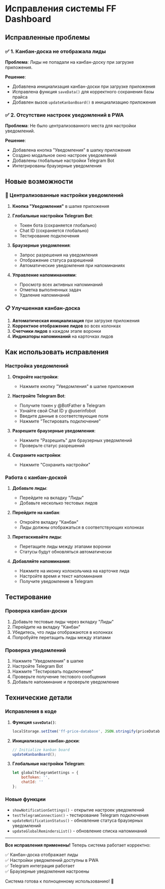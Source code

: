 # Исправления системы FF Dashboard

## Исправленные проблемы

### ✅ 1. Канбан-доска не отображала лиды

**Проблема**: Лиды не попадали на канбан-доску при загрузке приложения.

**Решение**: 
- Добавлена инициализация канбан-доски при загрузке приложения
- Исправлена функция `saveData()` для корректного сохранения базы прайса
- Добавлен вызов `updateKanbanBoard()` в инициализацию приложения

### ✅ 2. Отсутствие настроек уведомлений в PWA

**Проблема**: Не было централизованного места для настройки уведомлений.

**Решение**:
- Добавлена кнопка "Уведомления" в шапку приложения
- Создано модальное окно настроек уведомлений
- Добавлены глобальные настройки Telegram Bot
- Интегрированы браузерные уведомления

## Новые возможности

### 🔔 Централизованные настройки уведомлений

1. **Кнопка "Уведомления"** в шапке приложения
2. **Глобальные настройки Telegram Bot**:
   - Токен бота (сохраняется глобально)
   - Chat ID (сохраняется глобально)
   - Тестирование подключения

3. **Браузерные уведомления**:
   - Запрос разрешения на уведомления
   - Отображение статуса разрешений
   - Автоматические уведомления при напоминаниях

4. **Управление напоминаниями**:
   - Просмотр всех активных напоминаний
   - Отметка выполненных задач
   - Удаление напоминаний

### 📋 Улучшенная канбан-доска

1. **Автоматическая инициализация** при загрузке приложения
2. **Корректное отображение лидов** во всех колонках
3. **Счетчики лидов** в каждом этапе воронки
4. **Индикаторы напоминаний** на карточках лидов

## Как использовать исправления

### Настройка уведомлений

1. **Откройте настройки**:
   - Нажмите кнопку "Уведомления" в шапке приложения

2. **Настройте Telegram Bot**:
   - Получите токен у @BotFather в Telegram
   - Узнайте свой Chat ID у @userinfobot
   - Введите данные в соответствующие поля
   - Нажмите "Тестировать подключение"

3. **Разрешите браузерные уведомления**:
   - Нажмите "Разрешить" для браузерных уведомлений
   - Проверьте статус разрешений

4. **Сохраните настройки**:
   - Нажмите "Сохранить настройки"

### Работа с канбан-доской

1. **Добавьте лиды**:
   - Перейдите на вкладку "Лиды"
   - Добавьте несколько тестовых лидов

2. **Перейдите на канбан**:
   - Откройте вкладку "Канбан"
   - Лиды должны отображаться в соответствующих колонках

3. **Перетаскивайте лиды**:
   - Перетащите лиды между этапами воронки
   - Статусы будут обновляться автоматически

4. **Добавляйте напоминания**:
   - Нажмите на иконку колокольчика на карточке лида
   - Настройте время и текст напоминания
   - Получите уведомление в Telegram

## Тестирование

### Проверка канбан-доски

1. Добавьте тестовые лиды через вкладку "Лиды"
2. Перейдите на вкладку "Канбан"
3. Убедитесь, что лиды отображаются в колонках
4. Попробуйте перетащить лиды между этапами

### Проверка уведомлений

1. Нажмите "Уведомления" в шапке
2. Настройте Telegram Bot
3. Нажмите "Тестировать подключение"
4. Проверьте получение тестового сообщения
5. Добавьте напоминание и проверьте уведомление

## Технические детали

### Исправления в коде

1. **Функция `saveData()`**:
   ```javascript
   localStorage.setItem('ff-price-database', JSON.stringify(priceDatabase));
   ```

2. **Инициализация канбан-доски**:
   ```javascript
   // Initialize kanban board
   updateKanbanBoard();
   ```

3. **Глобальные настройки Telegram**:
   ```javascript
   let globalTelegramSettings = {
       botToken: '',
       chatId: ''
   };
   ```

### Новые функции

- `showNotificationSettings()` - открытие настроек уведомлений
- `testTelegramConnection()` - тестирование Telegram подключения
- `updateNotificationStatus()` - обновление статуса браузерных уведомлений
- `updateGlobalRemindersList()` - обновление списка напоминаний

---

**Все исправления применены!** Теперь система работает корректно:

✅ Канбан-доска отображает лиды  
✅ Настройки уведомлений доступны в PWA  
✅ Telegram интеграция работает  
✅ Браузерные уведомления настроены  

Система готова к полноценному использованию! 🚀
